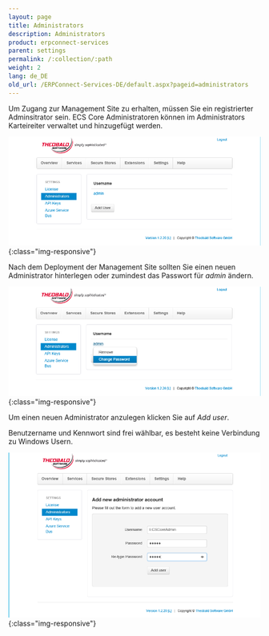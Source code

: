 ```yaml
---
layout: page
title: Administrators
description: Administrators
product: erpconnect-services
parent: settings
permalink: /:collection/:path
weight: 2
lang: de_DE
old_url: /ERPConnect-Services-DE/default.aspx?pageid=administrators
---
```


Um Zugang zur Management Site zu erhalten, müssen Sie ein registrierter Adminsitrator sein. ECS Core Administratoren können im Administrators Karteireiter verwaltet und hinzugefügt werden. 

![ecscore-managementsite21](/img/content/ecscore-managementsite21.jpg.png){:class="img-responsive"}

Nach dem Deployment der Management Site sollten Sie einen neuen Administrator hinterlegen oder zumindest das Passwort für *admin* ändern. 

![ecscore-managementsite23](/img/content/ecscore-managementsite23.jpg.png){:class="img-responsive"}

Um einen neuen Administrator anzulegen klicken Sie auf *Add user*.

Benutzername und Kennwort sind frei wählbar, es besteht keine Verbindung zu Windows Usern.

![ecscore-managementsite22](/img/content/ecscore-managementsite22.jpg.png){:class="img-responsive"}